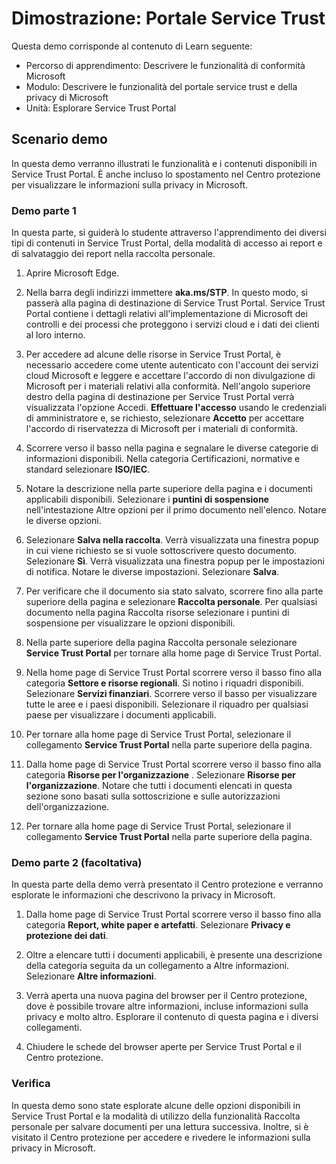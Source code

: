 <!---
---
Demo: Title: 'Service Trust Portal' Learning Path/Module/Unit: 'Learning Path: Describe the capabilities of Microsoft compliance; Modulo 1: Descrivere le funzionalità del portale service trust e della privacy di Microsoft; Unità 2: Esplorare Service Trust Portal'
---
--->

# Dimostrazione: Portale Service Trust

Questa demo corrisponde al contenuto di Learn seguente:

- Percorso di apprendimento: Descrivere le funzionalità di conformità Microsoft
- Modulo: Descrivere le funzionalità del portale service trust e della privacy di Microsoft
- Unità: Esplorare Service Trust Portal

## Scenario demo

In questa demo verranno illustrati le funzionalità e i contenuti disponibili in Service Trust Portal. È anche incluso lo spostamento nel Centro protezione per visualizzare le informazioni sulla privacy in Microsoft.

### Demo parte 1

In questa parte, si guiderà lo studente attraverso l'apprendimento dei diversi tipi di contenuti in Service Trust Portal, della modalità di accesso ai report e di salvataggio dei report nella raccolta personale.

1. Aprire Microsoft Edge.

1. Nella barra degli indirizzi immettere **aka.ms/STP**. In questo modo, si passerà alla pagina di destinazione di Service Trust Portal. Service Trust Portal contiene i dettagli relativi all'implementazione di Microsoft dei controlli e dei processi che proteggono i servizi cloud e i dati dei clienti al loro interno.

1. Per accedere ad alcune delle risorse in Service Trust Portal, è necessario accedere come utente autenticato con l'account dei servizi cloud Microsoft e leggere e accettare l'accordo di non divulgazione di Microsoft per i materiali relativi alla conformità. Nell'angolo superiore destro della pagina di destinazione per Service Trust Portal verrà visualizzata l'opzione Accedi.  **Effettuare l'accesso** usando le credenziali di amministratore e, se richiesto, selezionare **Accetto** per accettare l'accordo di riservatezza di Microsoft per i materiali di conformità.

1. Scorrere verso il basso nella pagina e segnalare le diverse categorie di informazioni disponibili. Nella categoria Certificazioni, normative e standard selezionare **ISO/IEC**.

1. Notare la descrizione nella parte superiore della pagina e i documenti applicabili disponibili.  Selezionare i **puntini di sospensione** nell'intestazione Altre opzioni per il primo documento nell'elenco.  Notare le diverse opzioni.

1. Selezionare **Salva nella raccolta**.  Verrà visualizzata una finestra popup in cui viene richiesto se si vuole sottoscrivere questo documento.  Selezionare **Sì**. Verrà visualizzata una finestra popup per le impostazioni di notifica. Notare le diverse impostazioni. Selezionare **Salva**.

1. Per verificare che il documento sia stato salvato, scorrere fino alla parte superiore della pagina e selezionare **Raccolta personale**.  Per qualsiasi documento nella pagina Raccolta risorse selezionare i puntini di sospensione per visualizzare le opzioni disponibili.

1. Nella parte superiore della pagina Raccolta personale selezionare **Service Trust Portal** per tornare alla home page di Service Trust Portal.

1. Nella home page di Service Trust Portal scorrere verso il basso fino alla categoria **Settore e risorse regionali**.  Si notino i riquadri disponibili.  Selezionare **Servizi finanziari**.  Scorrere verso il basso per visualizzare tutte le aree e i paesi disponibili.  Selezionare il riquadro per qualsiasi paese per visualizzare i documenti applicabili.

1. Per tornare alla home page di Service Trust Portal, selezionare il collegamento **Service Trust Portal**  nella parte superiore della pagina.

1. Dalla home page di Service Trust Portal scorrere verso il basso fino alla categoria **Risorse per l'organizzazione** . Selezionare **Risorse per l'organizzazione**.  Notare che tutti i documenti elencati in questa sezione sono basati sulla sottoscrizione e sulle autorizzazioni dell'organizzazione.

1. Per tornare alla home page di Service Trust Portal, selezionare il collegamento **Service Trust Portal**  nella parte superiore della pagina.

### Demo parte 2 (facoltativa)

In questa parte della demo verrà presentato il Centro protezione e verranno esplorate le informazioni che descrivono la privacy in Microsoft.

1. Dalla home page di Service Trust Portal scorrere verso il basso fino alla categoria **Report, white paper e artefatti**. Selezionare **Privacy e protezione dei dati**.  

1. Oltre a elencare tutti i documenti applicabili, è presente una descrizione della categoria seguita da un collegamento a Altre informazioni.  Selezionare **Altre informazioni**.

1. Verrà aperta una nuova pagina del browser per il Centro protezione, dove è possibile trovare altre informazioni, incluse informazioni sulla privacy e molto altro. Esplorare il contenuto di questa pagina e i diversi collegamenti.

1. Chiudere le schede del browser aperte per Service Trust Portal e il Centro protezione.

### Verifica

In questa demo sono state esplorate alcune delle opzioni disponibili in Service Trust Portal e la modalità di utilizzo della funzionalità Raccolta personale per salvare documenti per una lettura successiva.  Inoltre, si è visitato il Centro protezione per accedere e rivedere le informazioni sulla privacy in Microsoft.
